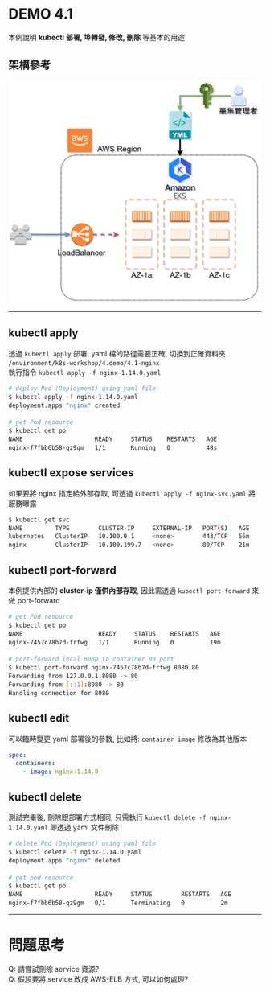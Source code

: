 # DEMO 4.1

本例說明 **kubectl 部署, 埠轉發, 修改, 刪除** 等基本的用途


## 架構參考

![](demo-deploy-nginx1.png)

---
## kubectl apply

透過 `kubectl apply` 部署, yaml 檔的路徑需要正確, 切換到正確資料夾  
`/environment/k8s-workshop/4.demo/4.1-nginx`  
執行指令 `kubectl apply -f nginx-1.14.0.yaml`  

```bash
# deploy Pod (Deployment) using yaml file
$ kubectl apply -f nginx-1.14.0.yaml
deployment.apps "nginx" created

# get Pod resource
$ kubectl get po
NAME                    READY     STATUS    RESTARTS   AGE
nginx-f7fbb6b58-qz9gm   1/1       Running   0          48s

```


## kubectl expose services

如果要將 nginx 指定給外部存取, 可透過 `kubectl apply -f nginx-svc.yaml` 將服務曝露

```bash
$ kubectl get svc
NAME         TYPE        CLUSTER-IP     EXTERNAL-IP   PORT(S)   AGE
kubernetes   ClusterIP   10.100.0.1     <none>        443/TCP   56m
nginx        ClusterIP   10.100.199.7   <none>        80/TCP    21m
```


## kubectl port-forward 

本例提供內部的 **cluster-ip 僅供內部存取**, 因此需透過 `kubectl port-forward` 來做 port-forward

```bash
# get Pod resource
$ kubectl get po
NAME                     READY     STATUS    RESTARTS   AGE
nginx-7457c78b7d-frfwg   1/1       Running   0          19m

# port-forward local 8080 to container 80 port
$ kubectl port-forward nginx-7457c78b7d-frfwg 8080:80
Forwarding from 127.0.0.1:8080 -> 80
Forwarding from [::1]:8080 -> 80
Handling connection for 8080
```


## kubectl edit

可以臨時變更 yaml 部署後的參數, 比如將: `container image` 修改為其他版本

```yaml
spec:
  containers:
    - image: nginx:1.14.0
```


## kubectl delete

測試完畢後, 刪除跟部署方式相同, 只需執行 `kubectl delete -f nginx-1.14.0.yaml` 即透過 yaml 文件刪除

```bash
# delete Pod (Deployment) using yaml file
$ kubectl delete -f nginx-1.14.0.yaml 
deployment.apps "nginx" deleted

# get pod resource
$ kubectl get po
NAME                    READY     STATUS        RESTARTS   AGE
nginx-f7fbb6b58-qz9gm   0/1       Terminating   0          2m
```

---
# 問題思考

Q: 請嘗試刪除 service 資源?  
Q: 假設要將 service 改成 AWS-ELB 方式, 可以如何處理?
